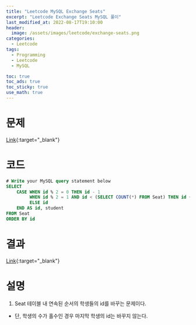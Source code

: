```yaml
---
title: "Leetcode MySQL Exchange Seats"
excerpt: "Leetcode Exchange Seats MySQL 풀이"
last_modified_at: 2022-08-17T19:10:00
header:
  image: /assets/images/leetcode/exchange-seats.png
categories:
  - Leetcode
tags:
  - Programming
  - Leetcode
  - MySQL

toc: true
toc_ads: true
toc_sticky: true
use_math: true
---
```

# 문제
[Link](https://leetcode.com/problems/exchange-seats/){:target="_blank"}

# 코드
```sql
# Write your MySQL query statement below
SELECT
    CASE WHEN id % 2 = 0 THEN id - 1
         WHEN id % 2 = 1 AND id < (SELECT COUNT(*) FROM Seat) THEN id + 1
         ELSE id
    END AS id, student
FROM Seat
ORDER BY id
```

# 결과
[Link](https://leetcode.com/submissions/detail/775944674/){:target="_blank"}

# 설명
1. Seat 테이블 내 연속된 순서의 학생들의 id를 바꾸는 문제이다.
- 단, 학생의 수가 홀수인 경우 마지막 학생의 id는 바꾸지 않는다.